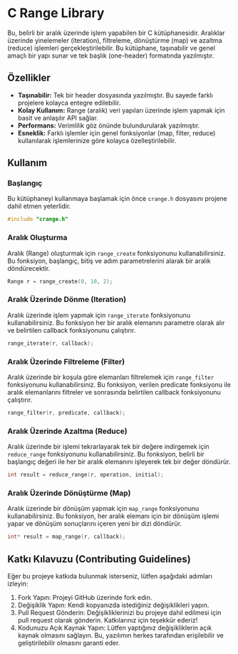 # C Range Library

Bu, belirli bir aralık üzerinde işlem yapabilen bir C kütüphanesidir. Aralıklar üzerinde yinelemeler (iteration), filtreleme, dönüştürme (map) ve azaltma (reduce) işlemleri gerçekleştirilebilir. Bu kütüphane, taşınabilir ve genel amaçlı bir yapı sunar ve tek başlık (one-header) formatında yazılmıştır.

## Özellikler

- **Taşınabilir:** Tek bir header dosyasında yazılmıştır. Bu sayede farklı projelere kolayca entegre edilebilir.
- **Kolay Kullanım:** Range (aralık) veri yapıları üzerinde işlem yapmak için basit ve anlaşılır API sağlar.
- **Performans:** Verimlilik göz önünde bulundurularak yazılmıştır.
- **Esneklik:** Farklı işlemler için genel fonksiyonlar (map, filter, reduce) kullanılarak işlemlerinize göre kolayca özelleştirilebilir.

## Kullanım

### Başlangıç

Bu kütüphaneyi kullanmaya başlamak için önce `crange.h` dosyasını projene dahil etmen yeterlidir.

```c
#include "crange.h"
```

### Aralık Oluşturma

Aralık (Range) oluşturmak için `range_create` fonksiyonunu kullanabilirsiniz. Bu fonksiyon, başlangıç, bitiş ve adım parametrelerini alarak bir aralık döndürecektir.

```c
Range r = range_create(0, 10, 2);
```

### Aralık Üzerinde Dönme (Iteration)

Aralık üzerinde işlem yapmak için `range_iterate` fonksiyonunu kullanabilirsiniz. Bu fonksiyon her bir aralık elemanını parametre olarak alır ve belirtilen callback fonksiyonunu çalıştırır.

```c
range_iterate(r, callback);
```

### Aralık Üzerinde Filtreleme (Filter)

Aralık üzerinde bir koşula göre elemanları filtrelemek için `range_filter` fonksiyonunu kullanabilirsiniz. Bu fonksiyon, verilen predicate fonksiyonu ile aralık elemanlarını filtreler ve sonrasında belirtilen callback fonksiyonunu çalıştırır.

```c
range_filter(r, predicate, callback);
```

### Aralık Üzerinde Azaltma (Reduce)

Aralık üzerinde bir işlemi tekrarlayarak tek bir değere indirgemek için `reduce_range` fonksiyonunu kullanabilirsiniz. Bu fonksiyon, belirli bir başlangıç değeri ile her bir aralık elemanını işleyerek tek bir değer döndürür.

```c
int result = reduce_range(r, operation, initial);
```

### Aralık Üzerinde Dönüştürme (Map)

Aralık üzerinde bir dönüşüm yapmak için `map_range` fonksiyonunu kullanabilirsiniz. Bu fonksiyon, her aralık elemanı için bir dönüşüm işlemi yapar ve dönüşüm sonuçlarını içeren yeni bir dizi döndürür.

```c
int* result = map_range(r, callback);
```

## Katkı Kılavuzu (Contributing Guidelines)

Eğer bu projeye katkıda bulunmak isterseniz, lütfen aşağıdaki adımları izleyin:

1. Fork Yapın: Projeyi GitHub üzerinde fork edin.
2. Değişiklik Yapın: Kendi kopyanızda istediğiniz değişiklikleri yapın.
3. Pull Request Gönderin: Değişikliklerinizi bu projeye dahil edilmesi için pull request olarak gönderin. Katkılarınız için teşekkür ederiz!
4. Kodunuzu Açık Kaynak Yapın: Lütfen yaptığınız değişikliklerin açık kaynak olmasını sağlayın. Bu, yazılımın herkes tarafından erişilebilir ve geliştirilebilir olmasını garanti eder.

